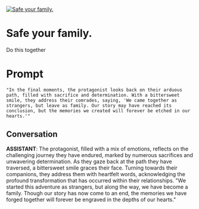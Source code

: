 
[![Safe your family.](https://flow-prompt-covers.s3.us-west-1.amazonaws.com/icon/cute/cute_2.png)]()
# Safe your family. 
Do this together 

# Prompt

```
"In the final moments, the protagonist looks back on their arduous path, filled with sacrifice and determination. With a bittersweet smile, they address their comrades, saying, 'We came together as strangers, but leave as family. Our story may have reached its conclusion, but the memories we created will forever be etched in our hearts.'"
```

## Conversation

**ASSISTANT**: The protagonist, filled with a mix of emotions, reflects on the challenging journey they have endured, marked by numerous sacrifices and unwavering determination. As they gaze back at the path they have traversed, a bittersweet smile graces their face. Turning towards their companions, they address them with heartfelt words, acknowledging the profound transformation that has occurred within their relationships. "We started this adventure as strangers, but along the way, we have become a family. Though our story has now come to an end, the memories we have forged together will forever be engraved in the depths of our hearts."


